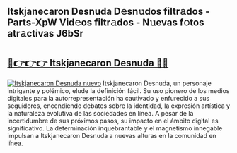 ## Itskjanecaron Desnuda D𝚎sn𝚞dos filtr𝚊dos - Parts-XpW Vid𝚎os filtr𝚊dos - N𝚞evas f𝚘tos atr𝚊ctivas J6bSr

# <h2><a href="http://mbbdf7x.tromn.icu/?c=Itskjanecaron+Desnuda">🔗👉👉👉 Itskjanecaron Desnuda 🔗🔗</a></h2>

[![Itskjanecaron Desnuda nuevo](https://i.imgur.com/pEAQMta.gif)](http://mbbdf7x.tromn.icu/?c=Itskjanecaron+Desnuda)
Itskjanecaron Desnuda, un personaje intrigante y polémico, elude la definición fácil. Su uso pionero de los medios digitales para la autorrepresentación ha cautivado y enfurecido a sus seguidores, encendiendo debates sobre la identidad, la expresión artística y la naturaleza evolutiva de las sociedades en línea. A pesar de la incertidumbre de sus próximos pasos, su impacto en el ámbito digital es significativo. La determinación inquebrantable y el magnetismo innegable impulsan a Itskjanecaron Desnuda a nuevas alturas en la comunidad en línea.
